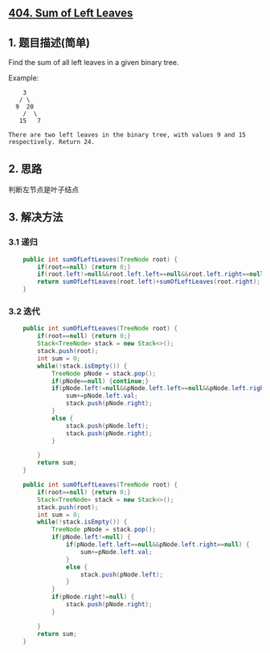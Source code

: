 ## [404. Sum of Left Leaves](https://leetcode-cn.com/problems/sum-of-left-leaves/)

## 1. 题目描述(简单)

Find the sum of all left leaves in a given binary tree.

Example:
```
    3
   / \
  9  20
    /  \
   15   7

There are two left leaves in the binary tree, with values 9 and 15 respectively. Return 24.
```

## 2. 思路
判断左节点是叶子结点
## 3. 解决方法

### 3.1 递归


```java
	public int sumOfLeftLeaves(TreeNode root) {
		if(root==null) {return 0;}
		if(root.left!=null&&root.left.left==null&&root.left.right==null) {return root.left.val+sumOfLeftLeaves(root.right);}
		return sumOfLeftLeaves(root.left)+sumOfLeftLeaves(root.right);
	}
```



### 3.2 迭代


```java
	public int sumOfLeftLeaves(TreeNode root) {
        if(root==null) {return 0;}
		Stack<TreeNode> stack = new Stack<>();
		stack.push(root);
		int sum = 0;
		while(!stack.isEmpty()) {
			TreeNode pNode = stack.pop();
			if(pNode==null) {continue;}
			if(pNode.left!=null&&pNode.left.left==null&&pNode.left.right==null) {
				sum+=pNode.left.val;
				stack.push(pNode.right);
			}
			else {
				stack.push(pNode.left);
				stack.push(pNode.right);
			}

		}
		return sum;
    }
```


```java
	public int sumOfLeftLeaves(TreeNode root) {
		if(root==null) {return 0;}
		Stack<TreeNode> stack = new Stack<>();
		stack.push(root);
		int sum = 0;
		while(!stack.isEmpty()) {
			TreeNode pNode = stack.pop();
			if(pNode.left!=null) {
				if(pNode.left.left==null&&pNode.left.right==null) {
					sum+=pNode.left.val;
				}
				else {
					stack.push(pNode.left);
				}
			}
			if(pNode.right!=null) {
				stack.push(pNode.right);
			}

		}
		return sum;
	}
```



